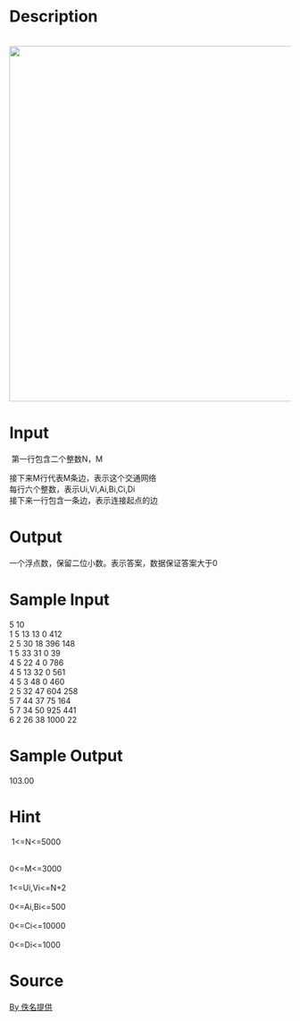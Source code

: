 
# Description

<div class="content"><p> <img src="source/bzoj/3597/img/aHR0cHM6Ly9seWRzeS5jb20vSnVkZ2VPbmxpbmUvdXBsb2FkLzIwMTUwMy9mMS5QTkc=.PNG" width="869" height="635" alt=""/></p></div>

# Input

<div class="content"><p> 第一行包含二个整数N，M</p>
<div>接下来M行代表M条边，表示这个交通网络</div>
<div>每行六个整数，表示Ui,Vi,Ai,Bi,Ci,Di</div>
<div>接下来一行包含一条边，表示连接起点的边</div></div>

# Output

<div class="content"><p>一个浮点数，保留二位小数。表示答案，数据保证答案大于0</p></div>

# Sample Input

<div class="content"><span class="sampledata">5 10<br/>
1 5 13 13 0 412<br/>
2 5 30 18 396 148<br/>
1 5 33 31 0 39<br/>
4 5 22 4 0 786<br/>
4 5 13 32 0 561<br/>
4 5 3 48 0 460<br/>
2 5 32 47 604 258<br/>
5 7 44 37 75 164<br/>
5 7 34 50 925 441<br/>
6 2 26 38 1000 22<br/>
</span></div>

# Sample Output

<div class="content"><span class="sampledata">103.00</span></div>

# Hint

<div class="content"><p></p><p> 1&lt;=N&lt;=5000</p><br/>
<div>0&lt;=M&lt;=3000</div><br/>
<div>1&lt;=Ui,Vi&lt;=N+2</div><br/>
<div>0&lt;=Ai,Bi&lt;=500</div><br/>
<div>0&lt;=Ci&lt;=10000</div><br/>
<div>0&lt;=Di&lt;=1000</div><p></p></div>

# Source

<div class="content"><p><a href="problemset.php?search=By 佚名提供">By 佚名提供</a></p></div>

